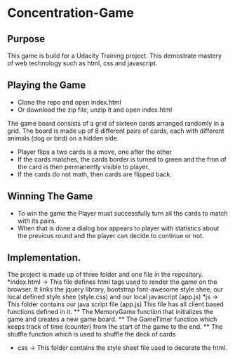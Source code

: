 # Concentration-Game

## Purpose

This game is build for a Udacity Training project. This demostrate mastery of web technology such as html, css and javascript.

## Playing the Game

* Clone the repo and open index.html
* Or download the zip file, unzip it and open index.html

The game board consists of a grid of  sixteen cards arranged randomly in a grid.
The board is made up of 8 different pairs of cards, each with different animals (dog or bird) on a hidden side.

* Player flips a two cards is a move, one after the other
* If the cards matches, the cards border is turned to green and the fron of the card is then permanently visible to player.
* If the cards do not math, then cards are flipped back.

## Winning The Game
* To win the game the Player must successfully turn all the cards to match with its pairs.
* When that is done a dialog box appears to player with statistics about the previous round and the player can decide to continue or not.

## Implementation.
The project is made up of three folder and one file in the repository.
 *index.html -> This file defines html tags used to render the game on the browser. It links the jquery library, bootstrap font-awesome style shee, our local defined style shee (style.css) and our local javascript (app.js)
 *js -> This folder contains our java script file (app.js) This file has all client based functions defined in it.
  		** The MemoryGame function that initializes the game and creates a new game board.
  		** The GameTimer function which keeps track of time (counter) from the start of the game to the end.
  		** The shuffle function which is used to shuffle the deck of cards
  * css -> This folder contains the style sheet file used to decorate the html.
